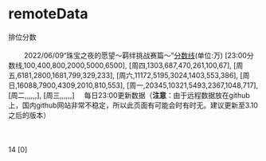 # remoteData
<!--写法规则及示例：
规则: 所有内容必须写在“<span id=XXXXstart>”和“</span><span id=XXXXend></span>”之间('XXXX'为remotedata、remoteoptionname、remotetext、remotetablearr、remoteremark、remotesize、remoterowspan、remotecolspan、remotefontweight)
remotedata: 所有数据都应该包含在remotedata中，程序会最先抓取remotedata中的所有数据，再分别处理。
remoteoptionname: 在小程序的其它数据模块新增一个radio选项，该部分内容即为选项名。
remotetext: 新增radio项的文本内容，位于表格上方。
remotetablearr: 新增radio项的的table数据，如[1,2,3],[4,5,6]，创建一个两行三列的表格，第一行为1,2,3，第二行为4,5,6。
remoteremark: 新增radio项的备注内容，位于表格下方。
remotesize: 14，设置表格中数字大小为14px
remoterowspan: [0,1,5]，用于合并单元格，将第0行第1列的表格向下扩展5个单元格
remotecolspan: [1,2,4]，用于合并单元格，将第1行第2列的表格向右扩展4个单元格
remotefontweight: [1,2]，将第1行第2列的表格中字体加粗；remotefontweight: [1]，将第1行整行加粗；remotefontweight: [,3]，将第3列整列加粗；
-->
<span id=remotedatastart>
<span id=remoteoptionnamestart>排位分数</span><span id=remoteoptionnameend></span>
<span id=remotetextstart><br><br>&nbsp;&nbsp;&nbsp;&nbsp;&nbsp;&nbsp;&nbsp;&nbsp;2022/06/09“珠宝之夜的愿望～羁绊挑战赛篇～”<a title="点击前往百度贴吧【22.06.09魅力排位】全记录"  href="https://tieba.baidu.com/p/7872576277">分数线</a>(单位:万)</span><span id=remotetextend></span>
<span id=remotetablearrstart>
[23:00分数线,100,400,800,2000,5000,6500],
[周四,1303,687,470,261,100,67],
[周五,6181,2800,1681,799,329,233],
[周六,11172,5195,3024,1403,553,386],
[周日,16088,7900,4309,2010,810,553],
[周一,20345,10321,5493,2367,1048,717],
[周二,,,,,,],
[周三,,,,,,]
</span><span id=remotetablearrend></span>
<span id=remoteremarkstart>&nbsp;&nbsp;&nbsp;&nbsp;每日23:00更新数据（<b>注意</b>：由于远程数据放在github上，国内github网站非常不稳定，所以此页面有可能会时有时无。建议更新至3.10之后的版本）<br><br><br><br></span><span id=remoteremarkend></span>
<span id=remotesizestart>14</span><span id=remotesizeend></span>
<span id=remotefontweightstart>[0]</span><span id=remotefontweightend></span>
</span><span id=remotedataend></span>
